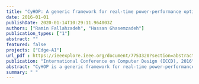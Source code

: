 ```yaml
---
title: "CyHOP: A generic framework for real-time power-performance optimization in networked wearable motion sensors"
date: 2016-01-01
publishDate: 2020-01-14T10:29:11.964003Z
authors: ["Ramin Fallahzadeh", "Hassan Ghasemzadeh"]
publication_types: ["1"]
abstract: ""
featured: false
projects: ["Edge-AI"]
url_pdf : https://ieeexplore.ieee.org/document/7753320?section=abstract
publication: "International Conference on Computer Design (ICCD), 2016"
abstract: "CyHOP is a generic framework for real-time power-performance optimization in networked wearable systems. Power consumption is a major obstacle in designing stringent resource constraint wearables. Several system-level design considerations contribute to energy consumption of these systems which must be taken into account while designing the system. We propose a power-performance optimization framework, namely CyHOP (Cyclic and Holistic Optimization framework), for connected wearable motion sensors. While existing work focus solely on one design parameter, our approach globally trades-off the performance of activity recognition and power consumption. CyHOP is capable of optimally adjusting the system to fulfill specific application needs. Using a smoothing technique, the initial multi-variate non-convex optimization problem is reduced to a convex problem and solved using our devised derivative-free optimization approach, namely, cyclic coordinate search."
summary: " "
---
```

